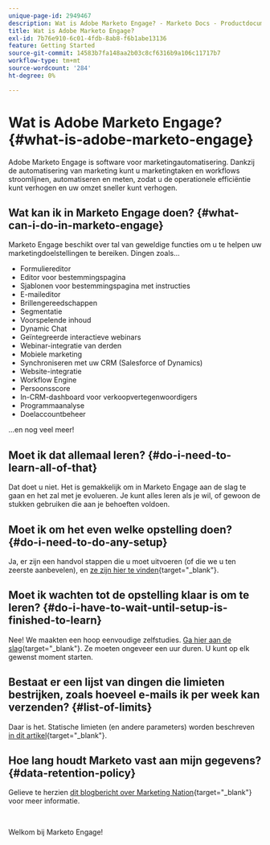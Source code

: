 ```yaml
---
unique-page-id: 2949467
description: Wat is Adobe Marketo Engage? - Marketo Docs - Productdocumentatie
title: Wat is Adobe Marketo Engage?
exl-id: 7b76e910-6c01-4fdb-8ab8-f6b1abe13136
feature: Getting Started
source-git-commit: 14583b7fa148aa2b03c8cf6316b9a106c11717b7
workflow-type: tm+mt
source-wordcount: '284'
ht-degree: 0%

---
```


# Wat is Adobe Marketo Engage? {#what-is-adobe-marketo-engage}

Adobe Marketo Engage is software voor marketingautomatisering. Dankzij de automatisering van marketing kunt u marketingtaken en workflows stroomlijnen, automatiseren en meten, zodat u de operationele efficiëntie kunt verhogen en uw omzet sneller kunt verhogen.

## Wat kan ik in Marketo Engage doen? {#what-can-i-do-in-marketo-engage}

Marketo Engage beschikt over tal van geweldige functies om u te helpen uw marketingdoelstellingen te bereiken. Dingen zoals...

* Formuliereditor
* Editor voor bestemmingspagina
* Sjablonen voor bestemmingspagina met instructies
* E-maileditor
* Brillengereedschappen
* Segmentatie
* Voorspelende inhoud
* Dynamic Chat
* Geïntegreerde interactieve webinars
* Webinar-integratie van derden
* Mobiele marketing
* Synchroniseren met uw CRM (Salesforce of Dynamics)
* Website-integratie
* Workflow Engine
* Persoonsscore
* In-CRM-dashboard voor verkoopvertegenwoordigers
* Programmaanalyse
* Doelaccountbeheer

...en nog veel meer!

## Moet ik dat allemaal leren? {#do-i-need-to-learn-all-of-that}

Dat doet u niet. Het is gemakkelijk om in Marketo Engage aan de slag te gaan en het zal met je evolueren. Je kunt alles leren als je wil, of gewoon de stukken gebruiken die aan je behoeften voldoen.

## Moet ik om het even welke opstelling doen? {#do-i-need-to-do-any-setup}

Ja, er zijn een handvol stappen die u moet uitvoeren (of die we u ten zeerste aanbevelen), en [ze zijn hier te vinden](/help/marketo/getting-started/initial-setup/setup-steps.md){target="_blank"}.

## Moet ik wachten tot de opstelling klaar is om te leren? {#do-i-have-to-wait-until-setup-is-finished-to-learn}

Nee! We maakten een hoop eenvoudige zelfstudies. [Ga hier aan de slag](/help/marketo/getting-started/quick-wins/get-set-up-and-add-a-person.md){target="_blank"}. Ze moeten ongeveer een uur duren. U kunt op elk gewenst moment starten.

## Bestaat er een lijst van dingen die limieten bestrijken, zoals hoeveel e-mails ik per week kan verzenden? {#list-of-limits}

Daar is het. Statische limieten (en andere parameters) worden beschreven [in dit artikel](https://helpx.adobe.com/legal/product-descriptions/adobe-marketo-engage---product-description.html#performance-guardrails){target="_blank"}.

## Hoe lang houdt Marketo vast aan mijn gegevens? {#data-retention-policy}

Gelieve te herzien [dit blogbericht over Marketing Nation](https://nation.marketo.com/t5/knowledgebase/marketo-activities-data-retention-policy-overview-amp-faq/ta-p/250750){target="_blank"} voor meer informatie.

<br>

Welkom bij Marketo Engage!
